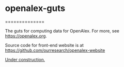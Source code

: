 # openalex-guts
==============

The guts for computing data for OpenAlex. For more, see https://openalex.org.

Source code for front-end website is at https://github.com/ourresearch/openalex-website

[Under construction.](https://htmlpreview.github.io/?https://raw.githubusercontent.com/ourresearch/openalex-guts/main/docs/openalex-export-schema-edited.html)